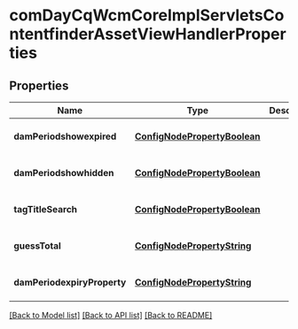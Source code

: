 # comDayCqWcmCoreImplServletsContentfinderAssetViewHandlerProperties

## Properties
Name | Type | Description | Notes
------------ | ------------- | ------------- | -------------
**damPeriodshowexpired** | [**ConfigNodePropertyBoolean**](ConfigNodePropertyBoolean.md) |  | [optional] [default to null]
**damPeriodshowhidden** | [**ConfigNodePropertyBoolean**](ConfigNodePropertyBoolean.md) |  | [optional] [default to null]
**tagTitleSearch** | [**ConfigNodePropertyBoolean**](ConfigNodePropertyBoolean.md) |  | [optional] [default to null]
**guessTotal** | [**ConfigNodePropertyString**](ConfigNodePropertyString.md) |  | [optional] [default to null]
**damPeriodexpiryProperty** | [**ConfigNodePropertyString**](ConfigNodePropertyString.md) |  | [optional] [default to null]

[[Back to Model list]](../README.md#documentation-for-models) [[Back to API list]](../README.md#documentation-for-api-endpoints) [[Back to README]](../README.md)


